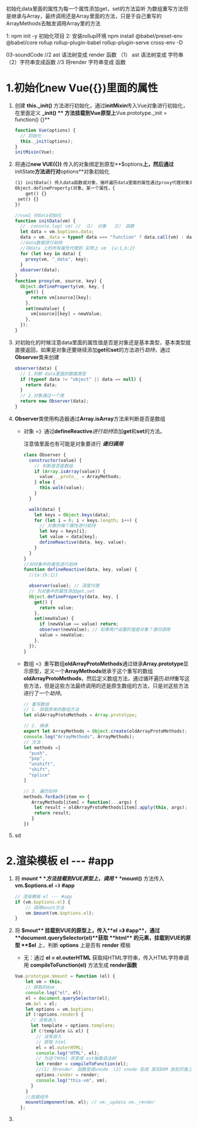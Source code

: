 初始化data里面的属性为每一个属性添加get，set的方法监听
为数组重写方法但是继承与Array，最终调用还是Array里面的方法，只是于自己重写的ArrayMethods去触发调用Array里的方法

1: npm init -y 初始化项目
2: 安装rollup环境
    npm install @babel/preset-env @babel/core rollup rollup-plugin-babel rollup-plugin-serve cross-env -D



03-soundCode
//2 ast 语法树变成 render 函数  （1） ast 语法树变成 字符串  （2）字符串变成函数 
//3 将render 字符串变成 函数



# 1.初始化new Vue({})里面的属性

1. 创建 **this._init()** 方法进行初始化，通过**initMixin**传入Vue对象进行初始化，在里面定义 **_init() ** 方法挂载到Vue原型上**Vue.prototype._init = function() {}**

   ```js
   function Vue(options) {
     // 初始化
     this._init(options);
   }
   initMixin(Vue);
   ```

   

2. 将通过**new VUE({})** 传入的对象绑定到原型**$options**上，然后通过**initState**方法进行对**options**对象初始化

   ```tex
   (1) initData() 传入data函数或对象，循环遍历data里面的属性通过proxy代理对象对每一个属性添加get和set的方法 vm => data里面的所有传入的new Vue({})，_data自己定义的属性，key是_data里面某一个值
   Object.defineProperty(对象，某一个属性，{
       get() {}
   	set() {}                                                                           
   })
   ```

   ```js
   //vue2 对data初始化
   function initData(vm) {
     //  console.log( vm) // （1） 对象  （2） 函数
     let data = vm.$options.data;
     data = vm._data = typeof data === "function" ? data.call(vm) : data; //注意  this
     //data数据进行劫持
     //将data 上的所有属性代理到 实例上 vm  {a:1,b:2}
     for (let key in data) {
       proxy(vm, "_data", key);
     }
     observer(data);
   }
   function proxy(vm, source, key) {
     Object.defineProperty(vm, key, {
       get() {
         return vm[source][key];
       },
       set(newValue) {
         vm[source][key] = newValue;
       },
     });
   }
   ```

   

3. 对初始化的时候注意data里面的属性值是否是对象还是基本类型，基本类型就直接返回，如果是对象还要继续添加**get**和**set**的方法进行*劫持*，通过**Observer**类来创建

   ```js
   observer(data) {
     // 1.判断 data里面的数据类型
     if (typeof data != "object" || data == null) {
       return data;
     }
     // 2.对象通过一个类
     return new Observer(data);
   }
   ```

4. **Observer**类使用构造器通过**Array.isArray**方法来判断是否是数组

   - 对象  =》通过**defineReactive***进行劫持*添加**get**和**set**的方法。

     注意值里面也有可能是对象要进行 ***递归调用***

     ```js
     class Observer {
       constructor(value) {
         // 判断是否是数组
         if (Array.isArray(value)) {
           value.__proto__ = ArrayMethods;
         } else {
           this.walk(value);
         }
       }
     
       walk(data) {
         let keys = Object.keys(data);
         for (let i = 0; i < keys.length; i++) {
           // 对象的每个属性进行劫持
           let key = keys[i];
           let value = data[key];
           defineReactive(data, key, value);
         }
       }
     }
     //对对象中的属性进行劫持
     function defineReactive(data, key, value) {
       //{a:{b:1}}
     
       observer(value); // 深度代理
       // 为对象中的属性添加get,set
       Object.defineProperty(data, key, {
         get() {
           return value;
         },
         set(newValue) {
           if (newValue == value) return;
           observer(newValue); // 如果用户设置的值是对象？递归调用
           value = newValue;
         },
       });
     }
     ```

   - 数组 =》重写数组**oldArrayProtoMethods**通过继承**Array.prototype**显示原型，定义一个**ArrayMethods**继承于这个重写的数组**oldArrayProtoMethods**，然后定义数组方法，通过循环遍历*劫持*重写这些方法，但是这些方法最终调用的还是原生数组的方法，只是对这些方法进行了一个*劫持*。

     ```js
     // 重写数组
     // 1. 获取原来的数组方法
     let oldArrayProtoMethods = Array.prototype;
     
     // 2. 继承
     export let ArrayMethods = Object.create(oldArrayProtoMethods);
     console.log("ArrayMethods", ArrayMethods);
     // 方法
     let methods =[
       "push",
       "pop",
       "unshift",
       "shift",
       "splice"
     ]
     
     // 3. 遍历劫持
     methods.forEach(item => {
        ArrayMethods[item] = function(...args) {
         let result = oldArrayProtoMethods[item].apply(this, args);
         return result;
        }
     })
     ```

     

5. sd

# 2.渲染模板 el --- #app

1. 将 **$mount** 方法挂载到VUE原型上，调用 **$mount()** 方法传入 **vm.$options.el** =》 **#app**

   ```js
   // 渲染模板 el --- #app
   if (vm.$options.el) {
       // 调用mount方法
       vm.$mount(vm.$options.el);
   }
   ```

   

2. 将 **$mout** 挂载到VUE的原型上，传入**el =》 #app**，通过**document.querySelector(el)**获取 **html** 的元素，挂载到VUE的原型 **$el** 上，判断 **options** 上是否有 **render** 模板

   - 无：通过 **el = el.outerHTML** 获取纯HTML字符串，传入HTML字符串调用 **compileToFunction(el)** 方法生成 **render函数**

   ```js
   Vue.prototype.$mount = function (el) {
       let vm = this;
       // 获取的dom
       console.log("el", el);
       el = document.querySelector(el);
       vm.$el = el;
       let options = vm.$options;
       if (!options.render) {
         // 没有进入
         let template = options.template;
         if (!template && el) {
           // 没有进入
           // 获取 html
           el = el.outerHTML;
           console.log("HTML", el);
           // 为这个Html 改变成 ast抽象语法树
           let render = compileToFunction(el);
           //(1) 将render  函数变成vnode  (2) vnode 变成 真实DOM 放到页面上去
           options.render = render;
           console.log("this-vm", vm);
         }
       }
       //挂载组件
       mounetComponent(vm, el); // vm._updata vm._render
     };
   ```

   

3. 









